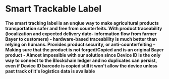 # Smart Trackable Label
#### The smart tracking label is an unqiue way to make agricultural products transportation safer and free from counterfeits. With product traceability (localization and expected delivery date- information flow from farmer Bayer to customers) - hardware-based traceability is much better than relying on humans. Provides product security, or anti-counterfeiting – Making sure that the product is not forged/Copied and is an original Bayer product - Almost impossible with our solution since Device ID is the only way to connect to the Blockchain ledger and no duplicates can persist, even if Device ID barcode is copied still it won't allow the device unless past track of it's logistics data is available
